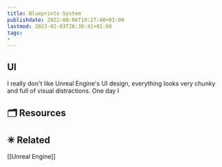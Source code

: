 ```yaml
---
title: Blueprints System
publishdate: 2022-08-06T19:27:40+01:00
lastmod: 2023-02-03T20:38:41+01:00
tags: 
- 
---
```










## UI



I really don't like Unreal Engine's UI design, everything looks very chunky and full of visual distractions. One day I 





## 🗂 Resources 







## ✳ Related 



[[Unreal Engine]]





